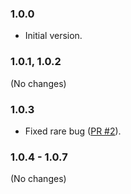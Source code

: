 ### 1.0.0

* Initial version.

### 1.0.1, 1.0.2

(No changes)

### 1.0.3

* Fixed rare bug ([PR #2](https://github.com/Pimm/mapsort/pull/2)).

### 1.0.4 - 1.0.7

(No changes)